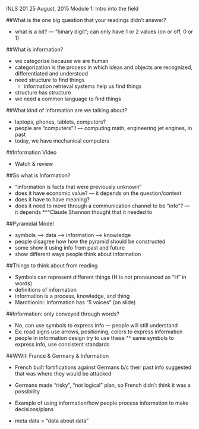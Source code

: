 INLS 201
25 August, 2015
Module 1: Intro into the field

##What is the one big question that your readings didn’t answer?
* what is a bit? — “binary digit”; can only have 1 or 2 values (on or off, 0 or 1)

##What is information?
* we categorize because we are human
* categorization is the process in which ideas and objects are recognized, differentiated and understood
* need structure to find things
	* information retrieval systems help us find things
* structure has structure
* we need a common language to find things

##What kind of information are we talking about?
* laptops, phones, tablets, computers?
* people are “computers”!! — computing math, engineering jet engines, in past
* today, we have mechanical computers

##Information Video
* Watch & review

##So what is Information?
* “information is facts that were previously unknown”
* does it have economic value? — it depends on the question/context
* does it have to have meaning?
* does it need to move through a communication channel to be “info”? — it depends
*^^Claude Shannon thought that it needed to

##Pyramidal Model
* symbols —> data —> information —> knowledge
* people disagree how how the pyramid should be constructed
* some show it using info from past and future
* show different ways people think about information

##Things to think about from reading
* Symbols can represent different things (H is not pronounced as “H” in words)
* definitions of information
* information is a process, knowledge, and thing
* Marchionini: Information has “5 voices” (on slide)

##Information: only conveyed through words?
* No, can use symbols to express info — people will still understand 
* Ex: road signs use arrows, positioning, colors to express information
* people in information design try to use these ^^ same symbols to express info, use consistent standards

##WWII: France & Germany & Information
* French built fortifications against Germans b/c their past info suggested that was where they would be attacked
* Germans made “risky”, “not logical” plan, so French didn’t think it was a possibility
* Example of using information/how people process information to make decisions/plans


* meta data = “data about data”



